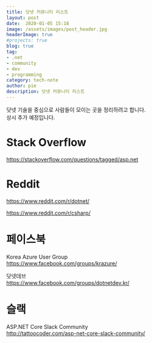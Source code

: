 ```yaml
---
title: 닷넷 커뮤니티 리스트
layout: post
date:  2020-01-05 15:18
image: /assets/images/post_header.jpg
headerImage: true
#projects: true
blog: true
tag:
- .net
- community
- dev
- programming
category: tech-note
author: pie
description: 닷넷 커뮤니티 리스트
---
```


닷넷 기술을 중심으로 사람들이 모이는 곳을 정리하려고 합니다.<br>
상시 추가 예정입니다.

# Stack Overflow
https://stackoverflow.com/questions/tagged/asp.net

# Reddit

https://www.reddit.com/r/dotnet/

https://www.reddit.com/r/csharp/

# 페이스북

Korea Azure User Group<br>
https://www.facebook.com/groups/krazure/

닷넷데브<br>
https://www.facebook.com/groups/dotnetdev.kr/

# 슬랙

ASP.NET Core Slack Community<br>
http://tattoocoder.com/asp-net-core-slack-community/
